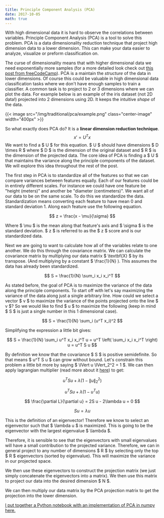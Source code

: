 ```yaml
---
title: Principle Component Analysis (PCA)
date: 2017-10-05
math: true
---
```

With high dimensional data it is hard to observe the correlations
between variables. Principle Component Analysis (PCA) is a tool to solve this
problem. PCA is a data dimensionality reduction technique that project high
dimension data to a lower dimension. This can make your data easier to
analyze, visualize or preform classification on. 

The curse of dimensionality means that with higher dimensional data we need
exponentially more samples (for a more detailed look check out <a
href='https://medium.freecodecamp.org/the-curse-of-dimensionality-how-we-can-save-big-data-from-itself-d9fa0f872335'>this
post from freeCodeCamp</a>). PCA is a maintain the <i>structure</i> of the
data in lower dimensions. Of course this could be valuable in high
dimensional data classification tasks where we don't have enough samples to
train a classifier. A common task is to project to 2 or 3 dimensions where we
can plot the data. For example below is an example of the iris dataset (not
2D data!) projected into 2 dimensions using 2D. It keeps the intuitive
*shape* of the data.

{{< image src="/img/traditional/pca/example.png" class="center-image" width="400px" >}}

So what exactly does PCA do? It is a <b>linear dimension reduction
technique</b>. 
$$
x' = U^T x
$$
We want to find a $ U $ for this equation. $ U
$ should have dimensions $ D \times R $ where $ D $ is the dimension of
the original dataset and $ R $ is the dimension of the projected data. The
core idea of PCA is finding a $ U $ that maintains the variance along the
principle components of the dataset. We will explore this idea throughout the
rest of the post. 

The first step in PCA is to standardize all of the features so that we can
compare variances between features equally. Each of our
features could be in entirely different scales. For instance we could have
one feature be "height (meters)" and another be "diameter (centimeters)". We
want all of our data to be on the same scale. To do this we standardize the
data. Standardization means converting each feature to have mean 0 and
standard deviation 1. Along each feature use the following equation. 

$$
z = \frac{x - \mu}{\sigma}
$$

Where $ \mu $ is the mean along that feature's axis and $ \sigma $ is the
standard deviation. $ z $ is referred to as the $ z $ score and is our
standardized data. 

Next we are going to want to calculate how all of the variables relate to one
another. We do this through the covariance matrix. We can calculate the
covariance matrix by multiplying our data matrix $ \textbf{X} $ by its
transpose. (And multiplying by a constant $ \frac{1}{N} ). This assumes the data has already
been standardized.

$$
S = \frac{1}{N} \sum_i x_i x_i^T 
$$

As stated before, the goal of PCA is to maximize the variance of the data
along the principle components. To start off with let's say maximizing the
variance of the data along just a single arbitrary line. How could we select
a vector $ v $ to maximize the variance of the points projected onto the
line $ v $? So we would like to find $ u $ to maximize the following
(keep in mind $ S $ is just a single number in this 1 dimensional case).

$$
S = \frac{1}{N} \sum_i (u^T x_i)^2
$$

Simplifying the expression a little bit gives:

$$
S = \frac{1}{N} \sum_i u^T x_i x_i^T u = u^T \left( \sum_i x_i x_i^T \right) u
= u^T S u
$$

By definition we know that the covariance $ S $ is positive semidefinite.
So that means $ u^T S u $ can grow without bound. Let's constrain this
problem a little bit more by saying $ \lVert u \lVert_2^2 = 1 $. We can then apply
lagrangian multiplier (read more about it [here](http://tutorial.math.lamar.edu/Classes/CalcIII/LagrangeMultipliers.aspx)) to get:

$$
u^T S u + \lambda (1 - \lVert u \lVert _2^2)
$$

$$
u^T S u + \lambda ( 1 - u^T u )
$$

$$
\frac{\partial L}{\partial u} = 2S u - 2\lambda u = 0
$$

$$
Su = \lambda u
$$

This is the definition of an eigenvector! Therefore we know to select
an eigenvector such that $ \lambda u $ is maximized. This is going to be
the eigenvector with the largest eigenvalue $ \lambda $.

Therefore, it is sensible to see that the eigenvectors with small eigenvalues
will have a small contribution to the projected variance. Therefore, we can
in general project to any number of dimensions $ R $ by selecting only the
top $ R $ eigenvectors (sorted by eigenvalue). This will maximize the
variance in our projected space. 

We then use these eigenvectors to construct the projection matrix (we just simply concatenate
the eigenvectors into a matrix). We then use this matrix to project our data
into the desired dimension $ N $. 

We can then multiply our data matrix by the PCA projection matrix to get the
projection into the lower dimension. 

[I put together a Python notebook with an implementation of PCA in numpy here.](https://github.com/ASzot/machine-learning-alg-examples/blob/master/pca.ipynb)

